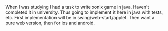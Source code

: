 When I was studying I had a task to write xonix game in java. Haven't completed it in university. Thus going to implement it here in java with tests, etc. First implementation will be in swing/web-start/applet. Then want a pure web version, then for ios and android.